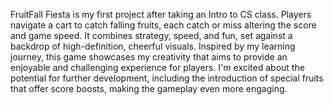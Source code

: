 FruitFall Fiesta is my first project after taking an Intro to CS class. Players navigate a cart to catch falling fruits, each catch or miss altering the score and game speed. It combines strategy, speed, and fun, set against a backdrop of high-definition, cheerful visuals. Inspired by my learning journey, this game showcases my creativity that aims to provide an enjoyable and challenging experience for players. I'm excited about the potential for further development, including the introduction of special fruits that offer score boosts, making the gameplay even more engaging.
